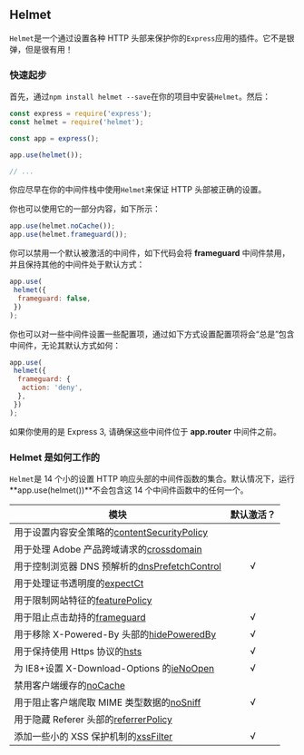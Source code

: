 ## Helmet

`Helmet`是一个通过设置各种 HTTP 头部来保护你的`Express`应用的插件。它不是银弹，但是很有用！

### 快速起步

首先，通过`npm install helmet --save`在你的项目中安装`Helmet`。然后：

```javascript
const express = require('express');
const helmet = require('helmet');

const app = express();

app.use(helmet());

// ...
```

你应尽早在你的中间件栈中使用`Helmet`来保证 HTTP 头部被正确的设置。

你也可以使用它的一部分内容，如下所示：

```javascript
app.use(helmet.noCache());
app.use(helmet.frameguard());
```

你可以禁用一个默认被激活的中间件，如下代码会将 **frameguard** 中间件禁用，并且保持其他的中间件处于默认方式：

```javascript
app.use(
 helmet({
  frameguard: false,
 })
);
```

你也可以对一些中间件设置一些配置项，通过如下方式设置配置项将会“总是”包含中间件，无论其默认方式如何：

```javascript
app.use(
 helmet({
  frameguard: {
   action: 'deny',
  },
 })
);
```

如果你使用的是 Express 3, 请确保这些中间件位于 **app.router** 中间件之前。

### Helmet 是如何工作的

`Helmet`是 14 个小的设置 HTTP 响应头部的中间件函数的集合。默认情况下，运行 **app.use(helmet())**不会包含这 14 个中间件函数中的任何一个。

| 模块                                                                        | 默认激活？ |
| --------------------------------------------------------------------------- | :--------: |
| 用于设置内容安全策略的[contentSecurityPolicy](./content-security-policy.md) |
| 用于处理 Adobe 产品跨域请求的[crossdomain](./corss-domain.md)               |
| 用于控制浏览器 DNS 预解析的[dnsPrefetchControl](./dns-prefetch-control.md)  |     √      |
| 用于处理证书透明度的[expectCt](./expect-ct.md)                              |
| 用于限制网站特征的[featurePolicy](./feature-policy.md)                      |
| 用于阻止点击劫持的[frameguard](./frameguard.md)                             |     √      |
| 用于移除 X-Powered-By 头部的[hidePoweredBy](./hide-powered-by.md)           |     √      |
| 用于保持使用 Https 协议的[hsts](./hsts.md)                                  |     √      |
| 为 IE8+设置 X-Download-Options 的[ieNoOpen](./ie-no-open.md)                |     √      |
| 禁用客户端缓存的[noCache](./no-cache.md)                                    |
| 用于阻止客户端爬取 MIME 类型数据的[noSniff](./nosniffing.md)                |     √      |
| 用于隐藏 Referer 头部的[referrerPolicy](./referrer-policy.md)               |
| 添加一些小的 XSS 保护机制的[xssFilter](./xss-filter.md)                     |     √      |

